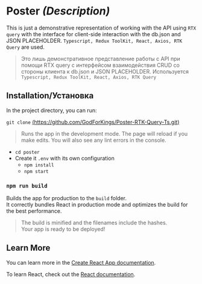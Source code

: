 # __Poster__ *(Description)*

This is just a demonstrative representation of working with the API using `RTX query` with the interface for client-side interaction with the db.json and JSON PLACEHOLDER. `Typescript, Redux ToolKit, React, Axios, RTK Query` are used.
>Это лишь демонстративное представление работы с API при помощи RTX query с интерфейсом взаимодействия СRUD со стороны клиента к db.json и JSON PLACEHOLDER. Используется `Typescript, Redux ToolKit, React, Axios, RTK Query`

## Installation/Установка

In the project directory, you can run:

`git clone` [(https://github.com/GodForKings/Poster-RTK-Query-Ts.git)](https://github.com/GodForKings/Poster-RTK-Query-Ts.git)

>Runs the app in the development mode.
 The page will reload if you make edits.
 You will also see any lint errors in the console.

- `cd poster`
- Create it `.env` with its own configuration
  - `npm install`
  - `npm start`

### `npm run build`

Builds the app for production to the `build` folder.\
It correctly bundles React in production mode and optimizes the build for the best performance.

>The build is minified and the filenames include the hashes.\
 Your app is ready to be deployed!

## Learn More

You can learn more in the [Create React App documentation](https://facebook.github.io/create-react-app/docs/getting-started).

To learn React, check out the [React documentation](https://reactjs.org/).
